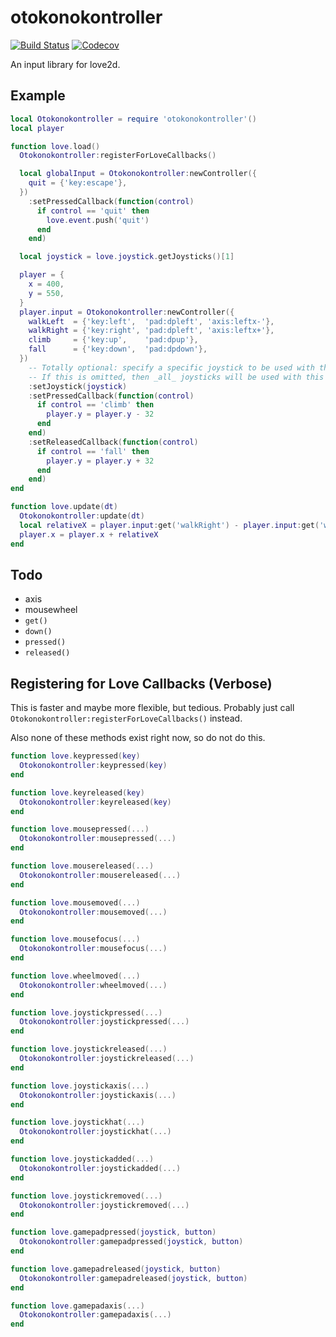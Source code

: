 otokonokontroller
=================

[![Build Status](https://travis-ci.org/oniietzschan/otokonokontroller.svg?branch=master)](https://travis-ci.org/oniietzschan/otokonokontroller)
[![Codecov](https://codecov.io/gh/oniietzschan/otokonokontroller/branch/master/graph/badge.svg)](https://codecov.io/gh/oniietzschan/otokonokontroller)

An input library for love2d.

Example
-------

```lua
local Otokonokontroller = require 'otokonokontroller'()
local player

function love.load()
  Otokonokontroller:registerForLoveCallbacks()

  local globalInput = Otokonokontroller:newController({
    quit = {'key:escape'},
  })
    :setPressedCallback(function(control)
      if control == 'quit' then
        love.event.push('quit')
      end
    end)

  local joystick = love.joystick.getJoysticks()[1]

  player = {
    x = 400,
    y = 550,
  }
  player.input = Otokonokontroller:newController({
    walkLeft  = {'key:left',  'pad:dpleft', 'axis:leftx-'},
    walkRight = {'key:right', 'pad:dpleft', 'axis:leftx+'},
    climb     = {'key:up',    'pad:dpup'},
    fall      = {'key:down',  'pad:dpdown'},
  })
    -- Totally optional: specify a specific joystick to be used with this controller.
    -- If this is omitted, then _all_ joysticks will be used with this controller.
    :setJoystick(joystick)
    :setPressedCallback(function(control)
      if control == 'climb' then
        player.y = player.y - 32
      end
    end)
    :setReleasedCallback(function(control)
      if control == 'fall' then
        player.y = player.y + 32
      end
    end)
end

function love.update(dt)
  Otokonokontroller:update(dt)
  local relativeX = player.input:get('walkRight') - player.input:get('walkLeft')
  player.x = player.x + relativeX
end
```

Todo
----

* axis
* mousewheel
* `get()`
* `down()`
* `pressed()`
* `released()`

Registering for Love Callbacks (Verbose)
----------------------------------------

This is faster and maybe more flexible, but tedious. Probably just call `Otokonokontroller:registerForLoveCallbacks()` instead.

Also none of these methods exist right now, so do not do this.

```lua
function love.keypressed(key)
  Otokonokontroller:keypressed(key)
end

function love.keyreleased(key)
  Otokonokontroller:keyreleased(key)
end

function love.mousepressed(...)
  Otokonokontroller:mousepressed(...)
end

function love.mousereleased(...)
  Otokonokontroller:mousereleased(...)
end

function love.mousemoved(...)
  Otokonokontroller:mousemoved(...)
end

function love.mousefocus(...)
  Otokonokontroller:mousefocus(...)
end

function love.wheelmoved(...)
  Otokonokontroller:wheelmoved(...)
end

function love.joystickpressed(...)
  Otokonokontroller:joystickpressed(...)
end

function love.joystickreleased(...)
  Otokonokontroller:joystickreleased(...)
end

function love.joystickaxis(...)
  Otokonokontroller:joystickaxis(...)
end

function love.joystickhat(...)
  Otokonokontroller:joystickhat(...)
end

function love.joystickadded(...)
  Otokonokontroller:joystickadded(...)
end

function love.joystickremoved(...)
  Otokonokontroller:joystickremoved(...)
end

function love.gamepadpressed(joystick, button)
  Otokonokontroller:gamepadpressed(joystick, button)
end

function love.gamepadreleased(joystick, button)
  Otokonokontroller:gamepadreleased(joystick, button)
end

function love.gamepadaxis(...)
  Otokonokontroller:gamepadaxis(...)
end
```
